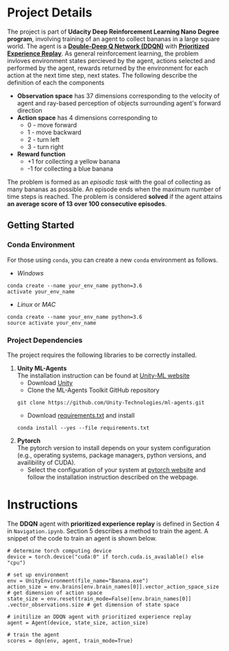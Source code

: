 
# Project Details

The project is part of **Udacity Deep Reinforcement Learning Nano Degree program**, involving training of an agent to collect bananas in a large square world. The agent is a [**Double-Deep Q Network (DDQN)**](!https://arxiv.org/abs/1509.06461) with [**Prioritized Experience Replay**](!https://arxiv.org/abs/1511.05952). As general reinforcement learning, the problem invloves environment states percieved by the agent, actions selected and performed by the agent, rewards returned by the environment for each action at the next time step, next states. The following describe the definition of each the components  
- **Observation space** has 37 dimensions corresponding to the velocity of agent and ray-based perception of objects surrounding agent's forward direction
- **Action space** has 4 dimensions corresponding to 
   - 0 - move forward
   - 1 - move backward
   - 2 - turn left
   - 3 - turn right
- **Reward function**
   - +1 for collecting a yellow banana
   - -1 for collecting a blue banana

The problem is formed as an _episodic task_ with the goal of collecting as many bananas as possible. An episode ends when the maximum number of time steps is reached. The problem is considered **solved** if the agent attains **an average score of 13 over 100 consecutive episodes**.


## Getting Started

### Conda Environment

For those using `conda`, you can create a new `conda` environment as follows.
* _Windows_
```
conda create --name your_env_name python=3.6 
activate your_env_name 
```
* _Linux_ or _MAC_
```
conda create --name your_env_name python=3.6 
source activate your_env_name 
```

### Project Dependencies

The project requires the following libraries to be correctly installed. 

1. **Unity ML-Agents** <br>
   The installation instruction can be found at [Unity-ML website](!https://github.com/Unity-Technologies/ml-agents/blob/master/docs/Installation.md)
   * Download [Unity](!https://store.unity.com/download) 
   * Clone the ML-Agents Toolkit GitHub repository 
   ```
   git clone https://github.com/Unity-Technologies/ml-agents.git
   ```
   * Download [requirements.txt](!https://github.com/Unity-Technologies/ml-agents/blob/master/python/requirements.txt) and install 
   ```
   conda install --yes --file requirements.txt
   ```
2. **Pytorch** <br>
   The pytorch version to install depends on your system configuration (e.g., operating systems, package managers, python versions, and availibility of CUDA). 
   * Select the configuration of your system at [pytorch website](!https://pytorch.org/) and follow the installation instruction described on the webpage.
   

# Instructions

The **DDQN** agent with **prioritized experience replay** is defined in Section 4 in `Navigation.ipynb`. Section 5 describes a method to train the agent. A snippet of the code to train an agent is shown below.
```
# determine torch computing device
device = torch.device("cuda:0" if torch.cuda.is_available() else "cpu")

# set up environment
env = UnityEnvironment(file_name="Banana.exe")
action_size = env.brains[env.brain_names[0]].vector_action_space_size  # get dimension of action space
state_size = env.reset(train_mode=False)[env.brain_names[0]] .vector_observations.size # get dimension of state space

# initilize an DDQN agent with prioritized experience replay
agent = Agent(device, state_size, action_size)

# train the agent  
scores = dqn(env, agent, train_mode=True)
```

